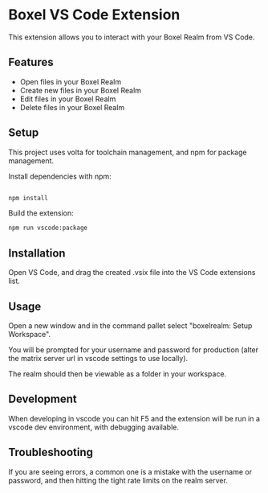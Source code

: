 # Boxel VS Code Extension

This extension allows you to interact with your Boxel Realm from VS Code.

## Features

- Open files in your Boxel Realm
- Create new files in your Boxel Realm
- Edit files in your Boxel Realm
- Delete files in your Boxel Realm

## Setup

This project uses volta for toolchain management, and npm for package management.

Install dependencies with npm:

```bash

npm install
```

Build the extension:

```bash
npm run vscode:package
```

## Installation

Open VS Code, and drag the created .vsix file into the VS Code extensions list.

## Usage

Open a new window and in the command pallet select "boxelrealm: Setup Workspace".

You will be prompted for your username and password for production (alter the matrix server url in vscode settings to use locally).

The realm should then be viewable as a folder in your workspace.

## Development

When developing in vscode you can hit F5 and the extension will be run in a vscode dev environment, with debugging available.

## Troubleshooting

If you are seeing errors, a common one is a mistake with the username or password, and then hitting the tight rate limits on the realm server.
